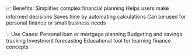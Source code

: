 📈 Benefits:
Simplifies complex financial planning
Helps users make informed decisions
Saves time by automating calculations
Can be used for personal finance or small business needs

💡 Use Cases:
Personal loan or mortgage planning
Budgeting and savings tracking
Investment forecasting
Educational tool for learning finance concepts

